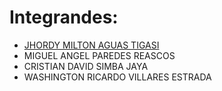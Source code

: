 # Integrandes:
- [JHORDY MILTON AGUAS TIGASI](https://github.com/Jhordy11/Segunda-evaluaci-n-main)
- MIGUEL ANGEL PAREDES REASCOS
- CRISTIAN DAVID SIMBA JAYA
- WASHINGTON RICARDO VILLARES ESTRADA
